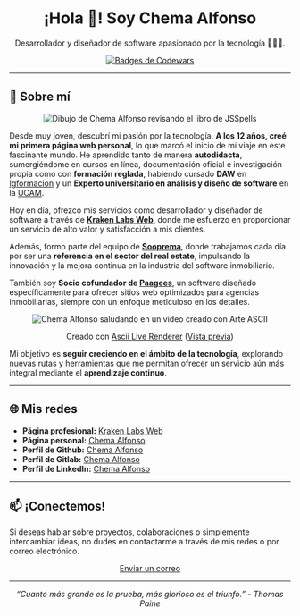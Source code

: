 <h1 align="center">¡Hola 👋! Soy Chema Alfonso</h1>
<p align="center">Desarrollador y diseñador de software apasionado por la tecnología 👨🏻‍💻.</p>

<p align="center">
  <a target="_blank" href="https://www.codewars.com/users/ChemaAlfonso">
    <img src="https://www.codewars.com/users/ChemaAlfonso/badges/large" alt="Badges de Codewars" />
  </a>
</p>

---

## 🌟 Sobre mí

<p align="center">
  <img src="https://gitlab.com/ChemaAlfonso/ChemaAlfonso/-/raw/master/personal-jsspells.jpg" alt="Dibujo de Chema Alfonso revisando el libro de JSSpells" />
</p>

Desde muy joven, descubrí mi pasión por la tecnología. **A los 12 años, creé mi primera página web personal**, lo que marcó el inicio de mi viaje en este fascinante mundo. He aprendido tanto de manera **autodidacta**, sumergiéndome en cursos en línea, documentación oficial e investigación propia como con **formación reglada**, habiendo cursado **DAW** en [Igformacion](https://igformacion.com) y un **Experto universitario en análisis y diseño de software** en la [UCAM](https://www.ucam.edu).

Hoy en día, ofrezco mis servicios como desarrollador y diseñador de software a través de **[Kraken Labs Web](https://krakenlabsweb.com)**, donde me esfuerzo en proporcionar un servicio de alto valor y satisfacción a mis clientes.

Además, formo parte del equipo de **[Sooprema](https://www.sooprema.com)**, donde trabajamos cada día por ser una **referencia en el sector del real estate**, impulsando la innovación y la mejora continua en la industria del software inmobiliario.

También soy **Socio cofundador de [Paagees](https://www.paagees.com)**, un software diseñado específicamente para ofrecer sitios web optimizados para agencias inmobiliarias, siempre con un enfoque meticuloso en los detalles.

<div align="center">
  <img src="https://chemaalfonso.com/assets/img/ascii-art-min.gif" alt="Chema Alfonso saludando en un video creado con Arte ASCII" />
</div>

<p align="center">
	Creado con <a href="https://github.com/ChemaAlfonso/Ascii-live-renderer">Ascii Live Renderer</a> (<a href="https://chemaalfonso.github.io/Ascii-live-renderer">Vista previa</a>)
</p>

Mi objetivo es **seguir creciendo en el ámbito de la tecnología**, explorando nuevas rutas y herramientas que me permitan ofrecer un servicio aún más integral mediante el **aprendizaje continuo**.

---

## 🌐 Mis redes

-   **Página profesional:** [Kraken Labs Web](https://krakenlabsweb.com)
-   **Página personal:** [Chema Alfonso](https://chemaalfonso.com)
-   **Perfil de Github:** [Chema Alfonso](https://github.com/ChemaAlfonso)
-   **Perfil de Gitlab:** [Chema Alfonso](https://gitlab.com/ChemaAlfonso)
-   **Perfil de LinkedIn:** [Chema Alfonso](https://www.linkedin.com/in/chemaalfonso)

---

## 📫 ¡Conectemos!

Si deseas hablar sobre proyectos, colaboraciones o simplemente intercambiar ideas, no dudes en contactarme a través de mis redes o por correo electrónico.

<p align="center">
	<a href="mailto:hola@chemaalfonso.com">Enviar un correo</a>
</p>

---

<p align="center">
	<i>“Cuanto más grande es la prueba, más glorioso es el triunfo.” - Thomas Paine</i>
</p>
